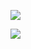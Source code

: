 







![](https://media.tenor.com/xVlgmC8rAHcAAAAC/corinthians-timao.gif)


![](https://media.tenor.com/hbiKUexSQmMAAAAd/renato-augusto.gif)


